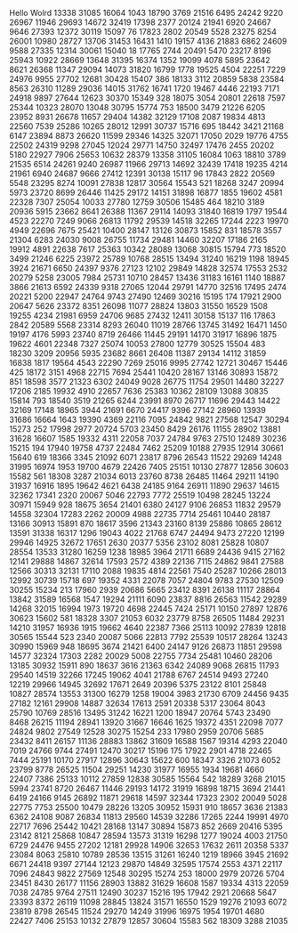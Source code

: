 Hello Wolrd
13338
31085
16064
1043
18790
3769
21516
6495
24242
9220
26967
11946
29693
14672
32419
17398
2377
20124
21941
6920
24667
9646
27393
12372
30119
15097
76
17823
2802
20549
5528
23275
8254
26001
10980
28727
13706
31453
16431
1410
19157
4136
21883
6862
24609
9588
27335
12314
30061
15040
18
17765
2744
20491
5470
23217
8196
25943
10922
28669
13648
31395
16374
1352
19099
4078
5895
23642
8621
26368
11347
29094
14073
31820
16799
1778
19525
4504
22251
7229
24976
9955
27702
12681
30428
15407
386
18133
3112
20859
5838
23584
8563
26310
11289
29036
14015
31762
16741
1720
19467
4446
22193
7171
24918
9897
27644
12623
30370
15349
328
18075
3054
20801
22618
7597
25344
10323
28070
13048
30795
15774
753
18500
3479
21226
6205
23952
8931
26678
11657
29404
14382
32129
17108
2087
19834
4813
22560
7539
25286
10265
28012
12991
30737
15716
695
18442
3421
21168
6147
23894
8873
26620
11599
29346
14325
32071
17050
2029
19776
4755
22502
24319
9298
27045
12024
29771
14750
32497
17476
2455
20202
5180
22927
7906
25653
10632
28379
13358
31105
16084
1063
18810
3789
21535
6514
24261
9240
26987
11966
29713
14692
32439
17418
19235
4214
21961
6940
24687
9666
27412
12391
30138
15117
96
17843
2822
20569
5548
23295
8274
10091
27838
12817
30564
15543
521
18268
3247
20994
5973
23720
8699
26446
11425
29172
14151
31898
16877
1855
19602
4581
22328
7307
25054
10033
27780
12759
30506
15485
464
18210
3189
20936
5915
23662
8641
26388
11367
29114
14093
31840
16819
1797
19544
4523
22270
7249
9066
26813
11792
29539
14518
32265
17244
2223
19970
4949
22696
7675
25421
10400
28147
13126
30873
15852
831
18578
3557
21304
6283
24030
9008
26755
11734
29481
14460
32207
17186
2165
19912
4891
22638
7617
25363
10342
28089
13068
30815
15794
773
18520
3499
21246
6225
23972
25789
10768
28515
13494
31240
16219
1198
18945
3924
21671
6650
24397
9376
27123
12102
29849
14828
32574
17553
2532
20279
5258
23005
7984
25731
10710
28457
13436
31183
16161
1140
18887
3866
21613
6592
24339
9318
27065
12044
29791
14770
32516
17495
2474
20221
5200
22947
24764
9743
27490
12469
30216
15195
174
17921
2900
20647
5626
23372
8351
26098
11077
28824
13803
31550
16529
1508
19255
4234
21981
6959
24706
9685
27432
12411
30158
15137
116
17863
2842
20589
5568
23314
8293
26040
11019
28766
13745
31492
16471
1450
19197
4176
5993
23740
8719
26466
11445
29191
14170
31917
16896
1875
19622
4601
22348
7327
25074
10053
27800
12779
30525
15504
483
18230
3209
20956
5935
23682
8661
26408
11387
29134
14112
31859
16838
1817
19564
4543
22290
7269
25016
9995
27742
12721
30467
15446
425
18172
3151
4968
22715
7694
25441
10420
28167
13146
30893
15872
851
18598
3577
21323
6302
24049
9028
26775
11754
29501
14480
32227
17206
2185
19932
4910
22657
7636
25383
10362
28109
13088
30835
15814
793
18540
3519
21265
6244
23991
8970
26717
11696
29443
14422
32169
17148
18965
3944
21691
6670
24417
9396
27142
28960
13939
31686
16664
1643
19390
4369
22116
7095
24842
9821
27568
12547
30294
15273
252
17998
2977
20724
5703
23450
8429
26176
11155
28902
13881
31628
16607
1585
19332
4311
22058
7037
24784
9763
27510
12489
30236
15215
194
17940
19758
4737
22484
7462
25209
10188
27935
12914
30661
15640
619
18366
3345
21092
6071
23817
8796
26543
11522
29269
14248
31995
16974
1953
19700
4679
22426
7405
25151
10130
27877
12856
30603
15582
561
18308
3287
21034
6013
23760
8738
26485
11464
29211
14190
31937
16916
1895
19642
4621
6438
24185
9164
26911
11890
29637
14615
32362
17341
2320
20067
5046
22793
7772
25519
10498
28245
13224
30971
15949
928
18675
3654
21401
6380
24127
9106
26853
11832
29579
14558
32304
17283
2262
20009
4988
22735
7714
25461
10440
28187
13166
30913
15891
870
18617
3596
21343
23160
8139
25886
10865
28612
13591
31338
16317
1296
19043
4022
21768
6747
24494
9473
27220
12199
29946
14925
32672
17651
2630
20377
5356
23102
8081
25828
10807
28554
13533
31280
16259
1238
18985
3964
21711
6689
24436
9415
27162
12141
29888
14867
32614
17593
2572
4389
22136
7115
24862
9841
27588
12566
30313
32131
17110
2088
19835
4814
22561
7540
25287
10266
28013
12992
30739
15718
697
19352
4331
22078
7057
24804
9783
27530
12509
30255
15234
213
17960
2939
20686
5665
23412
8391
26138
11117
28864
13842
31589
16568
1547
19294
21111
6090
23837
8816
26563
11542
29289
14268
32015
16994
1973
19720
4698
22445
7424
25171
10150
27897
12876
30623
15602
581
18328
3307
21053
6032
23779
8758
26505
11484
29231
14210
31957
16936
1915
19662
4640
22387
7366
25113
10092
27839
12818
30565
15544
523
2340
20087
5066
22813
7792
25539
10517
28264
13243
30990
15969
948
18695
3674
21421
6400
24147
9126
26873
11851
29598
14577
32324
17303
2282
20029
5008
22755
7734
25481
10460
28206
13185
30932
15911
890
18637
3616
21363
6342
24089
9068
26815
11793
29540
14519
32266
17245
19062
4041
21788
6767
24514
9493
27240
12219
29966
14945
32692
17671
2649
20396
5375
23122
8101
25848
10827
28574
13553
31300
16279
1258
19004
3983
21730
6709
24456
9435
27182
12161
29908
14887
32634
17613
2591
20338
5317
23064
8043
25790
10769
28516
13495
31242
16221
1200
18947
20764
5743
23490
8468
26215
11194
28941
13920
31667
16646
1625
19372
4351
22098
7077
24824
9802
27549
12528
30275
15254
233
17980
2959
20706
5685
23432
8411
26157
11136
28883
13862
31609
16588
1567
19314
4293
22040
7019
24766
9744
27491
12470
30217
15196
175
17922
2901
4718
22465
7444
25191
10170
27917
12896
30643
15622
600
18347
3326
21073
6052
23799
8778
26525
11504
29251
14230
31977
16955
1934
19681
4660
22407
7386
25133
10112
27859
12838
30585
15564
542
18289
3268
21015
5994
23741
8720
26467
11446
29193
14172
31919
16898
18715
3694
21441
6419
24166
9145
26892
11871
29618
14597
32344
17323
2302
20049
5028
22775
7753
25500
10479
28226
13205
30952
15931
910
18657
3636
21383
6362
24108
9087
26834
11813
29560
14539
32286
17265
2244
19991
4970
22717
7696
25442
10421
28168
13147
30894
15873
852
2669
20416
5395
23142
8121
25868
10847
28594
13573
31319
16298
1277
19024
4003
21750
6729
24476
9455
27202
12181
29928
14906
32653
17632
2611
20358
5337
23084
8063
25810
10789
28536
13515
31261
16240
1219
18966
3945
21692
6671
24418
9397
27144
12123
29870
14849
32595
17574
2553
4371
22117
7096
24843
9822
27569
12548
30295
15274
253
18000
2979
20726
5704
23451
8430
26177
11156
28903
13882
31629
16608
1587
19334
4313
22059
7038
24785
9764
27511
12490
30237
15216
195
17942
2921
20668
5647
23393
8372
26119
11098
28845
13824
31571
16550
1529
19276
21093
6072
23819
8798
26545
11524
29270
14249
31996
16975
1954
19701
4680
22427
7406
25153
10132
27879
12857
30604
15583
562
18309
3288
21035

